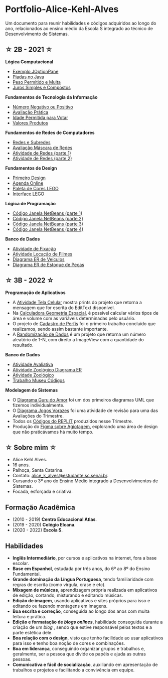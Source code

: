 # Portfolio-Alice-Kehl-Alves
Um documento para reunir habilidades e códigos adquiridos ao longo do ano, relacionados ao ensino médio da Escola S integrado ao técnico de Desenvolvimento de Sistemas.

## <b>☆ 2B - 2021 ☆</b>

<b>Lógica Computacional</b>

* [Exemplo JOptionPane](https://github.com/alicekal/Portfolio-Alice-Kehl-Alves/blob/main/logicacomputacional%3B/joptionpane.java)
* [Piadas no Java](https://github.com/alicekal/Portfolio-Alice-Kehl-Alves/blob/main/logicacomputacional/piadas.java)
* [Peso Permitido e Multa](https://github.com/alicekal/Portfolio-Alice-Kehl-Alves/blob/main/logicacomputacional/pesopermitido.java)
* [Juros Simples e Compostos](https://github.com/alicekal/Portfolio-Alice-Kehl-Alves/blob/main/logicacomputacional/juros.java)

<b>Fundamentos de Tecnologia da Informação</b>

* [Número Negativo ou Positivo](https://github.com/alicekal/Portfolio-Alice-Kehl-Alves/tree/main/fundamentosTI)
* [Avaliação Prática](https://github.com/alicekal/Portfolio-Alice-Kehl-Alves/blob/main/fundamentosTI/exemplos)
* [Idade Permitida para Votar](https://github.com/alicekal/Portfolio-Alice-Kehl-Alves/blob/main/fundamentosTI/permissaovotar.sh)
* [Valores Produtos](https://github.com/alicekal/Portfolio-Alice-Kehl-Alves/blob/main/fundamentosTI/valoresprodutos.sh)

<b>Fundamentos de Redes de Computadores</b>

* [Redes e Subredes](https://github.com/alicekal/Portfolio-Alice-Kehl-Alves/blob/main/redesdecomputadores/c6cf3005-a3a5-4887-9243-c00305aff1c9.jpg)
* [Avaliação Máscara de Redes](https://docs.google.com/document/d/1Z8kKml91VeEphNtsitQ_uAIfGFKD38o2uCOA5ZW7L1g/edit?usp=sharing)
* [Atividade de Redes (parte 1)](https://github.com/alicekal/Portfolio-Alice-Kehl-Alves/blob/main/redesdecomputadores/rc.jpg)
* [Atividade de Redes (parte 2)](https://github.com/alicekal/Portfolio-Alice-Kehl-Alves/blob/main/redesdecomputadores/20210908_082256.jpg)

<b>Fundamentos de Design</b>

* [Primeiro Design](https://www.figma.com/proto/8KdKmTbdq6AXI5nEB3qYOW/primeiro-design?node-id=1%3A6&starting-point-node-id=1%3A6)
* [Agenda Online](https://www.figma.com/proto/dfOGOBUkezAaxtkUsHLJjV/AgendaOnline?node-id=10%3A237&starting-point-node-id=10%3A237)
* [Paleta de Cores LEGO](https://docs.google.com/presentation/d/1zOdABBv0wKRFKAig5i6EsfqcoAUHNa-XNJmkFGU731Q/edit?usp=sharing)
* [Interface LEGO](https://www.figma.com/proto/biLt1rWeS4LdMx0SwJ7LIJ/LEGO-INTERFACE?node-id=2%3A4&starting-point-node-id=2%3A4)

<b>Lógica de Programação</b>

* [Código Janela NetBeans (parte 1)](https://github.com/alicekal/Portfolio-Alice-Kehl-Alves/blob/main/logicaprogramacao/codigojanela1.java)
* [Código Janela NetBeans (parte 2)](https://github.com/alicekal/Portfolio-Alice-Kehl-Alves/blob/main/logicaprogramacao/codigojanela2.java)
* [Código Janela NetBeans (parte 3)](https://github.com/alicekal/Portfolio-Alice-Kehl-Alves/blob/main/logicaprogramacao/codigojanela3.java)
* [Código Janela NetBeans (parte 4)](https://github.com/alicekal/Portfolio-Alice-Kehl-Alves/blob/main/logicaprogramacao/codigojanela4.java)

<b>Banco de Dados</b>

* [Atividade de Fixação](https://github.com/alicekal/Portfolio-Alice-Kehl-Alves/blob/main/bancodedados2021/atividadefixação.sql)
* [Atividade Locação de Filmes](https://github.com/alicekal/Portfolio-Alice-Kehl-Alves/blob/main/bancodedados2021/locacao.sql)
* [Diagrama ER de Veículos](https://drive.google.com/file/d/1NcOYDk1tJZ1s3--EYKBIr5e2aL3G5Pum/view?usp=sharing)
* [Diagrama ER de Estoque de Peças](https://drive.google.com/file/d/1c2jO6rocaU6xoqvmM3hTFCovnDzNMhtQ/view?usp=sharing)

## <b>☆ 3B - 2022 ☆</b>

<b>Programação de Aplicativos</b>

* A [Atividade Tela Celular](https://docs.google.com/document/d/1Mel3yRDw8KxHC-U3wjfd6tEzG489Xllf7mPvWtlEh8s/edit?usp=sharing) mostra prints do projeto que retorna a mensagem que for escrita do EditText disponível.
* Na [Calculadora Geometria Espacial](https://github.com/alicekal/Portfolio-Alice-Kehl-Alves/blob/main/programaçãoaplicativos/ColaGeometriaEspacial%20(1).zip), é possível calcular vários tipos de área e volume com as variáveis determinadas pelo usuário.
* O projeto de [Cadastro de Perfis](https://github.com/alicekal/Portfolio-Alice-Kehl-Alves/blob/main/programaçãoaplicativos/vanessa.zip) foi o primeiro trabalho concluído que realizamos, sendo assim bastante importante.
* A [Randomização de Dados](https://github.com/alicekal/Portfolio-Alice-Kehl-Alves/blob/main/programaçãoaplicativos/Random.zip) é um projeto que retorna um número aleatório de 1-N, com direito a ImageView com a quantidade do resultado.

<b>Banco de Dados</b>

* [Atividade Avaliativa](https://github.com/alicekal/Portfolio-Alice-Kehl-Alves/blob/main/bancodedados2022/atividadeavaliativa.sql)
* [Atividade Zoológico Diagrama ER](https://drive.google.com/file/d/1MBtlV1-zTDEbebQYTb5h0m1D83Nk-EHb/view?usp=sharing)
* [Atividade Zoológico](https://github.com/alicekal/Portfolio-Alice-Kehl-Alves/blob/main/bancodedados2022/codigoszoologico.sql)
* [Trabalho Museu Códigos](https://github.com/alicekal/Portfolio-Alice-Kehl-Alves/blob/main/bancodedados2022/atividademuseu.sql)
>

<b>Modelagem de Sistemas</b>

* O [Diagrama Guru do Amor](https://drive.google.com/file/d/19mNDhO8V3UjURRhF0zd_1pq5vCdJ60O8/view?usp=sharing) foi um dos primeiros diagramas UML que fizemos individualmente.
* O [Diagrama Jogos Vorazes](https://drive.google.com/file/d/1kQtca4oFuFixPmKLCs-GfXmU0d9LL5as/view?usp=sharing) foi uma atividade de revisão para uma das Avaliações do Trimestre.
* Todos os [Códigos do REPLIT](https://replit.com/@aklice/RespectfulLastingDeal#presidiário/Pessoa.java) produzidos nesse Trimestre.
* Produção do [Figma sobre Agiotagem](https://www.figma.com/proto/OPSvyCtBvQAax7GFAglPk6/agiotagem?node-id=1%3A2&scaling=scale-down&page-id=0%3A1&starting-point-node-id=1%3A2), explorando uma área de design que não praticávamos há muito tempo.

## <b>☆ Sobre mim ☆</b>

* Alice Kehl Alves.
* 16 anos.
* Palhoça, Santa Catarina.
* Contato: alice_k_alves@estudante.sc.senai.br.
* Cursando o 3º ano do Ensino Médio integrado a Desenvolvimentos de Sistemas.
* Focada, esforçada e criativa.

## Formação Acadêmica

* (2010 - 2019) <b>Centro Educacional Atlas</b>.
* (2019 - 2020) <b>Colégio Elcana</b>.
* (2020 - 2022) <b>Escola S</b>.

## Habilidades

* <b>Inglês Intermediário</b>, por cursos e aplicativos na internet, fora a base escolar.
* <b>Base em Espanhol</b>, estudada por três anos, do 6º ao 8º do Ensino Fundamental.
* <b>Grande dominação da Língua Portuguesa</b>, tendo familiaridade com regras de escrita (como vírgula, crase e etc).
* <b>Mixagem de músicas</b>, aprendizagem própria realizada em aplicativos de edição, cortando, misturando e editando músicas.
* <b>Edição de imagem</b>, usando aplicativos e sites próprios para isso e editando ou fazendo montagens em imagens.
* <b>Boa escrita e correção</b>, conseguida ao longo dos anos com muita leitura e prática.
* <b>Edição e formatação de<i> blogs onlines</i></b>, habilidade conseguida durante a criação de um <i> blog </i>, sendo que estive responsável pelos textos e a parte estética dele.
* <b>Boa relação com o design</b>, visto que tenho facilidade ao usar aplicativos para isso e tenho boa noção de cores e combinações.
* <b>Boa em liderança</b>, conseguindo organizar grupos e trabalhos e, geralmente, ser a pessoa que divide os papéis e ajuda as outras pessoas.
* <b>Comunicativa e fácil de socialização</b>, auxiliando em apresentação de trabalhos e projetos e facilitando a convivência em equipe.

